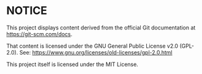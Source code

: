 # NOTICE

This project displays content derived from the official Git documentation at https://git-scm.com/docs.

That content is licensed under the GNU General Public License v2.0 (GPL-2.0). See: https://www.gnu.org/licenses/old-licenses/gpl-2.0.html

This project itself is licensed under the MIT License.
